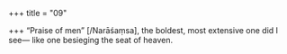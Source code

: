 +++
title = "09"

+++
“Praise of men” [/Narāśaṃsa], the boldest, most extensive one did I see— like one besieging the seat of heaven.
